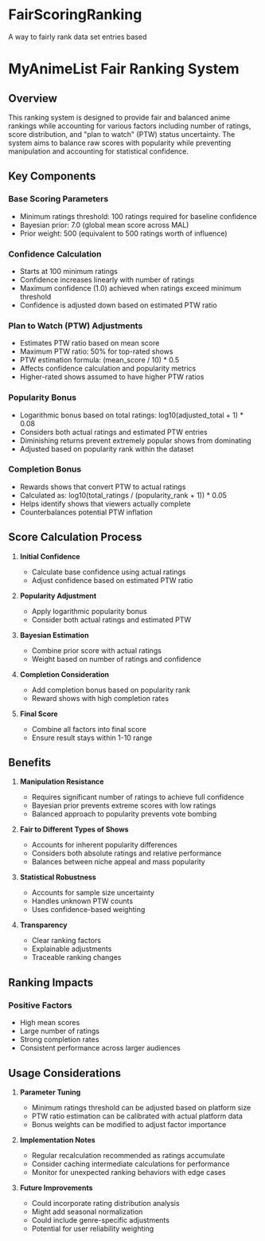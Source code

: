 # FairScoringRanking
A way to fairly rank data set entries based

# MyAnimeList Fair Ranking System

## Overview
This ranking system is designed to provide fair and balanced anime rankings while accounting for various factors including number of ratings, score distribution, and "plan to watch" (PTW) status uncertainty. The system aims to balance raw scores with popularity while preventing manipulation and accounting for statistical confidence.

## Key Components

### Base Scoring Parameters
- Minimum ratings threshold: 100 ratings required for baseline confidence
- Bayesian prior: 7.0 (global mean score across MAL)
- Prior weight: 500 (equivalent to 500 ratings worth of influence)

### Confidence Calculation
- Starts at 100 minimum ratings
- Confidence increases linearly with number of ratings
- Maximum confidence (1.0) achieved when ratings exceed minimum threshold
- Confidence is adjusted down based on estimated PTW ratio

### Plan to Watch (PTW) Adjustments
- Estimates PTW ratio based on mean score
- Maximum PTW ratio: 50% for top-rated shows
- PTW estimation formula: (mean_score / 10) * 0.5
- Affects confidence calculation and popularity metrics
- Higher-rated shows assumed to have higher PTW ratios

### Popularity Bonus
- Logarithmic bonus based on total ratings: log10(adjusted_total + 1) * 0.08
- Considers both actual ratings and estimated PTW entries
- Diminishing returns prevent extremely popular shows from dominating
- Adjusted based on popularity rank within the dataset

### Completion Bonus
- Rewards shows that convert PTW to actual ratings
- Calculated as: log10(total_ratings / (popularity_rank + 1)) * 0.05
- Helps identify shows that viewers actually complete
- Counterbalances potential PTW inflation

## Score Calculation Process

1. **Initial Confidence**
   - Calculate base confidence using actual ratings
   - Adjust confidence based on estimated PTW ratio

2. **Popularity Adjustment**
   - Apply logarithmic popularity bonus
   - Consider both actual ratings and estimated PTW

3. **Bayesian Estimation**
   - Combine prior score with actual ratings
   - Weight based on number of ratings and confidence

4. **Completion Consideration**
   - Add completion bonus based on popularity rank
   - Reward shows with high completion rates

5. **Final Score**
   - Combine all factors into final score
   - Ensure result stays within 1-10 range

## Benefits

1. **Manipulation Resistance**
   - Requires significant number of ratings to achieve full confidence
   - Bayesian prior prevents extreme scores with low ratings
   - Balanced approach to popularity prevents vote bombing

2. **Fair to Different Types of Shows**
   - Accounts for inherent popularity differences
   - Considers both absolute ratings and relative performance
   - Balances between niche appeal and mass popularity

3. **Statistical Robustness**
   - Accounts for sample size uncertainty
   - Handles unknown PTW counts
   - Uses confidence-based weighting

4. **Transparency**
   - Clear ranking factors
   - Explainable adjustments
   - Traceable ranking changes

## Ranking Impacts

### Positive Factors
- High mean scores
- Large number of ratings
- Strong completion rates
- Consistent performance across larger audiences

## Usage Considerations

1. **Parameter Tuning**
   - Minimum ratings threshold can be adjusted based on platform size
   - PTW ratio estimation can be calibrated with actual platform data
   - Bonus weights can be modified to adjust factor importance

2. **Implementation Notes**
   - Regular recalculation recommended as ratings accumulate
   - Consider caching intermediate calculations for performance
   - Monitor for unexpected ranking behaviors with edge cases

3. **Future Improvements**
   - Could incorporate rating distribution analysis
   - Might add seasonal normalization
   - Could include genre-specific adjustments
   - Potential for user reliability weighting
